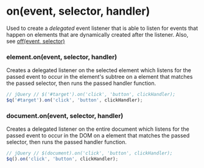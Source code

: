 # on(event, selector, handler)
Used to create a _delegated_ event listener that is able to listen for events that happen on elements that are dynamically created after the listener.
Also, see [off(event, selector)](./off.md) 

### element.on(event, selector, handler)
Creates a delegated listener on the selected element which listens for the passed event to occur in the element's subtree on a element that matches the passed selector, then runs the passed handler function.

```javascript
// jQuery // $('#target').on('click', 'button', clickHandler);
$q('#target').on('click', 'button', clickHandler);
```

### document.on(event, selector, handler)
Creates a delegated listener on the entire document which listens for the passed event to occur in the DOM on a element that matches the passed selector, then runs the passed handler function.

```javascript
// jQuery // $(document).on('click', 'button', clickHandler);
$q().on('click', 'button', clickHandler);
```
